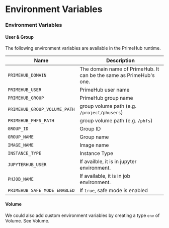 # Environment Variables

### Environment Variables

#### User & Group

The following environment variables are available in the PrimeHub runtime.

| Name                         | Description                                                        |
| ---------------------------- | ------------------------------------------------------------------ |
| `PRIMEHUB_DOMAIN`            | The domain name of PrimeHub. It can be the same as PrimeHub's one. |
| `PRIMEHUB_USER`              | PrimeHub user name                                                 |
| `PRIMEHUB_GROUP`             | PrimeHub group name                                                |
| `PRIMEHUB_GROUP_VOLUME_PATH` | group volume path (e.g. `/project/phusers`)                        |
| `PRIMEHUB_PHFS_PATH`         | group volume path (e.g. `/phfs`)                                   |
| `GROUP_ID`                   | Group ID                                                           |
| `GROUP_NAME`                 | Group name                                                         |
| `IMAGE_NAME`                 | Image name                                                         |
| `INSTANCE_TYPE`              | Instance Type                                                      |
| `JUPYTERHUB_USER`            | If availble, it is in jupyter environment.                         |
| `PHJOB_NAME`                 | If available, it is in job environment.                            |
| `PRIMEHUB_SAFE_MODE_ENABLED` | If `true`, safe mode is enabled                                    |

#### Volume

We could also add custom environment variables by creating a type `env` of Volume. See Volume.
